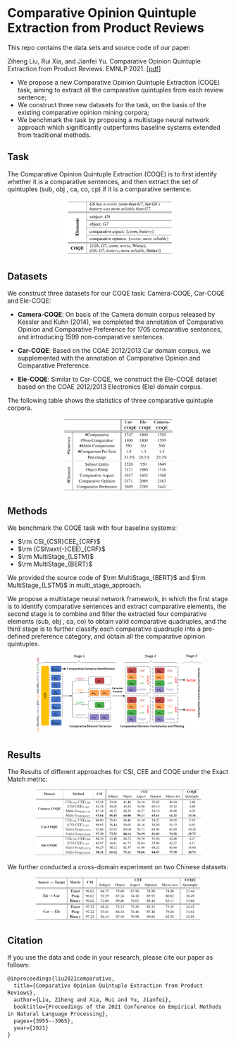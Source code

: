 <!-- # ACOS
We are making the final preparations for the release of our data and code. They will be coming soon. -->

# Comparative Opinion Quintuple Extraction from Product Reviews

This repo contains the data sets and source code of our paper:

Ziheng Liu, Rui Xia, and Jianfei Yu. Comparative Opinion Quintuple Extraction from Product Reviews. EMNLP 2021. [[pdf]](https://aclanthology.org/2021.emnlp-main.322.pdf)

- We propose a new Comparative Opinion Quintuple Extraction (COQE) task, aiming to extract all the comparative quintuples from each review sentence;
- We construct three new datasets for the task, on the basis of the existing comparative opinion mining corpora;
- We benchmark the task by proposing a multistage neural network approach which significantly outperforms baseline systems extended from traditional methods.

## Task

The Comparative Opinion Quintuple Extraction (COQE) is to first identify whether it is a comparative sentences, and then extract the set of quintuples (sub, obj , ca, co, cp) if it is a comparative sentence.

<p align="center">
<img src="image/table.jpg" width="50%" />
</p>
<!-- ![Alt text](image/table.jpg?raw=true "stat") -->

## Datasets

We construct three datasets for our COQE task: Camera-COQE, Car-COQE and Ele-COQE:

- **Camera-COQE**: On basis of the Camera domain corpus released by Kessler and Kuhn (2014), we completed the annotation of Comparative Opinion and Comparative Preference for 1705 comparative sentences, and introducing 1599 non-comparative sentences.
  
- **Car-COQE**: Based on the COAE 2012/2013 Car domain corpus, we supplemented with the annotation of Comparative Opinion and Comparative Preference.
  
- **Ele-COQE**: Similar to Car-COQE, we construct the Ele-COQE dataset based on the COAE 2012/2013 Electronics (Ele) domain corpus.
  

The following table shows the statistics of three comparative quintuple corpora.

<p align="center">
<img src="image/figure_1.png" width="50%" />
</p>
<!-- ![Alt text](image/figure_1.png?raw=true "stat") -->

## Methods

We benchmark the COQE task with four baseline systems:

- $\rm CSI_{CSR}CEE_{CRF}$
- $\rm (CSI\text{-}CEE)_{CRF}$
- $\rm MultiStage_{LSTM}$
- $\rm MultiStage_{BERT}$

We provided the source code of $\rm MultiStage_{BERT}$ and $\rm MultiStage_{LSTM}$ in multi_stage_approach.

We propose a multistage neural network framework, in which the first stage is to identify comparative sentences and extract comparative elements, the second stage is to combine and filter the extracted four comparative elements (sub, obj , ca, co) to obtain valid comparative quadruples, and the third stage is to further classify each comparative quadruple into a pre-defined preference category, and obtain all the comparative opinion quintuples.

<p align="center">
  <img src="image/figure_2.png" width="75%"/>
</p>

## Results

The Results of different approaches for CSI, CEE and COQE under the Exact Match metric:

<p align="center">
  <img src="image/figure_3.png" width="75%"/>
</p>

We further conducted a cross-domain experiment on two Chinese datasets:

<p align="center">
  <img src="image/figure_4.png" width="75%"/>
</p>

## Citation

If you use the data and code in your research, please cite our paper as follows:

```
@inproceedings{liu2021comparative,
  title={Comparative Opinion Quintuple Extraction from Product Reviews},
  author={Liu, Ziheng and Xia, Rui and Yu, Jianfei},
  booktitle={Proceedings of the 2021 Conference on Empirical Methods in Natural Language Processing},
  pages={3955--3965},
  year={2021}
}
```
